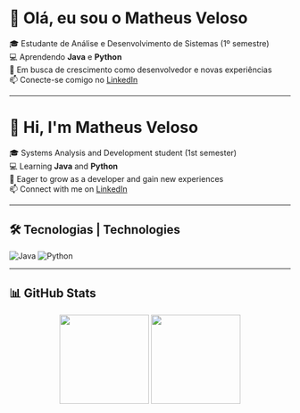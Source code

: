 # 👋 Olá, eu sou o Matheus Veloso

🎓 Estudante de Análise e Desenvolvimento de Sistemas (1º semestre)  
💻 Aprendendo **Java** e **Python**  
🚀 Em busca de crescimento como desenvolvedor e novas experiências  
📫 Conecte-se comigo no [LinkedIn](https://www.linkedin.com/in/matheus-saraiva-veloso-b554a0350/)

---

# 👋 Hi, I'm Matheus Veloso

🎓 Systems Analysis and Development student (1st semester)  
💻 Learning **Java** and **Python**  
🚀 Eager to grow as a developer and gain new experiences  
📫 Connect with me on [LinkedIn](https://www.linkedin.com/in/matheus-saraiva-veloso-b554a0350/)

---

## 🛠️ Tecnologias | Technologies

![Java](https://img.shields.io/badge/Java-ED8B00?style=for-the-badge&logo=java&logoColor=white)
![Python](https://img.shields.io/badge/Python-3776AB?style=for-the-badge&logo=python&logoColor=white)

---

## 📊 GitHub Stats

<div align="center">
  <img height="160em" src="https://github-readme-stats.vercel.app/api?username=MatheusVelosoDEV&show_icons=true&theme=radical" />
  <img height="160em" src="https://github-readme-stats.vercel.app/api/top-langs/?username=MatheusVelosoDEV&layout=compact&theme=radical" />
</div>
